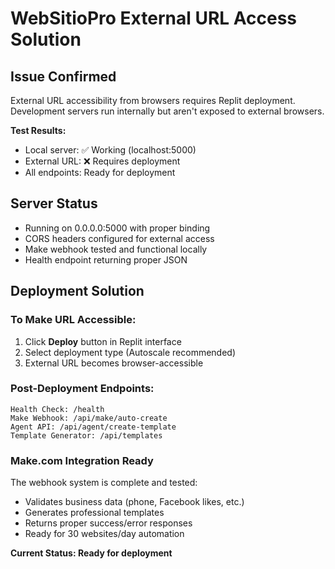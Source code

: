 # WebSitioPro External URL Access Solution

## Issue Confirmed
External URL accessibility from browsers requires Replit deployment. Development servers run internally but aren't exposed to external browsers.

**Test Results:**
- Local server: ✅ Working (localhost:5000)
- External URL: ❌ Requires deployment
- All endpoints: Ready for deployment

## Server Status
- Running on 0.0.0.0:5000 with proper binding
- CORS headers configured for external access
- Make webhook tested and functional locally
- Health endpoint returning proper JSON

## Deployment Solution

### To Make URL Accessible:
1. Click **Deploy** button in Replit interface
2. Select deployment type (Autoscale recommended)
3. External URL becomes browser-accessible

### Post-Deployment Endpoints:
```
Health Check: /health
Make Webhook: /api/make/auto-create
Agent API: /api/agent/create-template
Template Generator: /api/templates
```

### Make.com Integration Ready
The webhook system is complete and tested:
- Validates business data (phone, Facebook likes, etc.)
- Generates professional templates
- Returns proper success/error responses
- Ready for 30 websites/day automation

**Current Status: Ready for deployment**